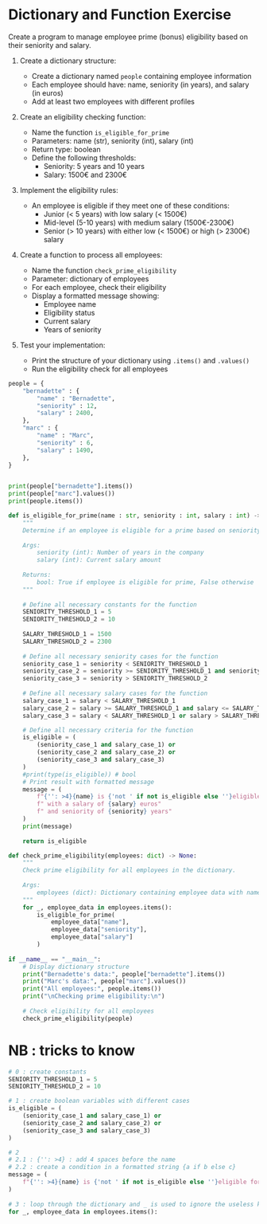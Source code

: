 # Dictionary and Function Exercise

Create a program to manage employee prime (bonus) eligibility based on their seniority and salary.

1. Create a dictionary structure:
   - Create a dictionary named `people` containing employee information
   - Each employee should have: name, seniority (in years), and salary (in euros)
   - Add at least two employees with different profiles

2. Create an eligibility checking function:
   - Name the function `is_eligible_for_prime`
   - Parameters: name (str), seniority (int), salary (int)
   - Return type: boolean
   - Define the following thresholds:
     * Seniority: 5 years and 10 years
     * Salary: 1500€ and 2300€

3. Implement the eligibility rules:
   - An employee is eligible if they meet one of these conditions:
     * Junior (< 5 years) with low salary (< 1500€)
     * Mid-level (5-10 years) with medium salary (1500€-2300€)
     * Senior (> 10 years) with either low (< 1500€) or high (> 2300€) salary

4. Create a function to process all employees:
   - Name the function `check_prime_eligibility`
   - Parameter: dictionary of employees
   - For each employee, check their eligibility
   - Display a formatted message showing:
     * Employee name
     * Eligibility status
     * Current salary
     * Years of seniority

5. Test your implementation:
   - Print the structure of your dictionary using `.items()` and `.values()`
   - Run the eligibility check for all employees

```python
people = {
    "bernadette" : {
        "name" : "Bernadette",
        "seniority" : 12,
        "salary" : 2400,
    },
    "marc" : {
        "name" : "Marc",
        "seniority" : 6,
        "salary" : 1490,
    },
}


print(people["bernadette"].items())
print(people["marc"].values())
print(people.items())

def is_eligible_for_prime(name : str, seniority : int, salary : int) -> bool:
    """
    Determine if an employee is eligible for a prime based on seniority and salary.
    
    Args:
        seniority (int): Number of years in the company
        salary (int): Current salary amount
    
    Returns:
        bool: True if employee is eligible for prime, False otherwise
    """
    
    # Define all necessary constants for the function
    SENIORITY_THRESHOLD_1 = 5
    SENIORITY_THRESHOLD_2 = 10
    
    SALARY_THRESHOLD_1 = 1500
    SALARY_THRESHOLD_2 = 2300
    
    # Define all necessary seniority cases for the function
    seniority_case_1 = seniority < SENIORITY_THRESHOLD_1
    seniority_case_2 = seniority >= SENIORITY_THRESHOLD_1 and seniority <= SENIORITY_THRESHOLD_2
    seniority_case_3 = seniority > SENIORITY_THRESHOLD_2
    
    # Define all necessary salary cases for the function
    salary_case_1 = salary < SALARY_THRESHOLD_1
    salary_case_2 = salary >= SALARY_THRESHOLD_1 and salary <= SALARY_THRESHOLD_2
    salary_case_3 = salary < SALARY_THRESHOLD_1 or salary > SALARY_THRESHOLD_2

    # Define all necessary criteria for the function
    is_eligible = (
        (seniority_case_1 and salary_case_1) or 
        (seniority_case_2 and salary_case_2) or 
        (seniority_case_3 and salary_case_3)
    )
    #print(type(is_eligible)) # bool
    # Print result with formatted message
    message = (
        f"{'': >4}{name} is {'not ' if not is_eligible else ''}eligible for the prime"
        f" with a salary of {salary} euros"
        f" and seniority of {seniority} years"
    )
    print(message)
    
    return is_eligible

def check_prime_eligibility(employees: dict) -> None:
    """
    Check prime eligibility for all employees in the dictionary.
    
    Args:
        employees (dict): Dictionary containing employee data with name, seniority and salary
    """
    for _, employee_data in employees.items():
        is_eligible_for_prime(
            employee_data["name"],
            employee_data["seniority"],
            employee_data["salary"]
        )
    
if __name__ == "__main__":
    # Display dictionary structure
    print("Bernadette's data:", people["bernadette"].items())
    print("Marc's data:", people["marc"].values())
    print("All employees:", people.items())
    print("\nChecking prime eligibility:\n")
    
    # Check eligibility for all employees
    check_prime_eligibility(people)
```

# NB : tricks to know

```python
# 0 : create constants
SENIORITY_THRESHOLD_1 = 5
SENIORITY_THRESHOLD_2 = 10

# 1 : create boolean variables with different cases
is_eligible = (
    (seniority_case_1 and salary_case_1) or 
    (seniority_case_2 and salary_case_2) or 
    (seniority_case_3 and salary_case_3)
)

# 2 
# 2.1 : {'': >4} : add 4 spaces before the name
# 2.2 : create a condition in a formatted string {a if b else c}
message = (
    f"{'': >4}{name} is {'not ' if not is_eligible else ''}eligible for the prime"
)
    
# 3 : loop through the dictionary and _ is used to ignore the useless key
for _, employee_data in employees.items():
```
    